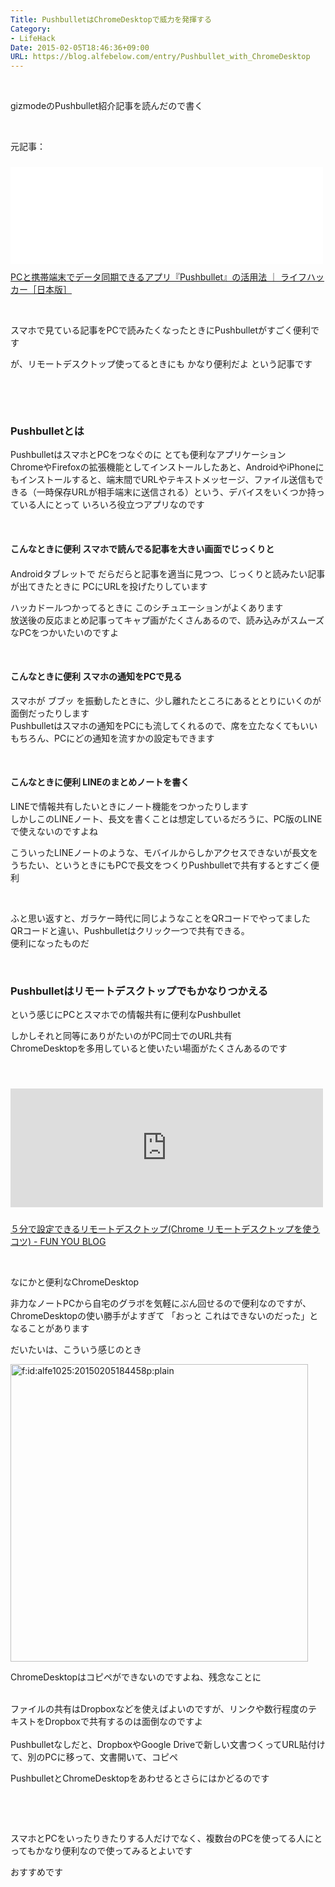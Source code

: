 ```yaml
---
Title: PushbulletはChromeDesktopで威力を発揮する
Category:
- LifeHack
Date: 2015-02-05T18:46:36+09:00
URL: https://blog.alfebelow.com/entry/Pushbullet_with_ChromeDesktop
---
```


<p> </p>
<p>gizmodeのPushbullet紹介記事を読んだので書く</p>
<p> </p>
<p>元記事：</p>
<p><iframe class="embed-card embed-webcard" style="width: 100%; height: 155px; max-width: 500px; margin: 10px 0px;" title="PCと携帯端末でデータ同期できるアプリ『Pushbullet』の活用法 ｜ ライフハッカー［日本版］" src="//hatenablog-parts.com/embed?url=http%3A%2F%2Fwww.lifehacker.jp%2F2014%2F04%2F140404pushbullet.html" frameborder="0" scrolling="no">&lt;a href="http://www.lifehacker.jp/2014/04/140404pushbullet.html" data-mce-href="http://www.lifehacker.jp/2014/04/140404pushbullet.html"&gt;PCと携帯端末でデータ同期できるアプリ『Pushbullet』の活用法 ｜ ライフハッカー［日本版］&lt;/a&gt;</iframe><br /> <a href="http://www.lifehacker.jp/2014/04/140404pushbullet.html">PCと携帯端末でデータ同期できるアプリ『Pushbullet』の活用法 ｜ ライフハッカー［日本版］</a></p>
<p> </p>
<p>スマホで見ている記事をPCで読みたくなったときにPushbulletがすごく便利です</p>
<p>が、リモートデスクトップ使ってるときにも かなり便利だよ という記事です</p>
<p> </p>
<p><!-- more --></p>
<p> </p>

### Pushbulletとは

<p>PushbulletはスマホとPCをつなぐのに とても便利なアプリケーション<br />ChromeやFirefoxの拡張機能としてインストールしたあと、AndroidやiPhoneにもインストールすると、端末間でURLやテキストメッセージ、ファイル送信もできる（一時保存URLが相手端末に送信される）という、デバイスをいくつか持っている人にとって いろいろ役立つアプリなのです</p>
<p> </p>
<h4>こんなときに便利 <span style="line-height: 1.5;">スマホで読んでる記事を大きい画面でじっくりと</span></h4>
<p>Androidタブレットで だらだらと記事を適当に見つつ、じっくりと読みたい記事が出てきたときに PCにURLを投げたりしています</p>
<p>ハッカドールつかってるときに このシチュエーションがよくあります<br />放送後の反応まとめ記事ってキャプ画がたくさんあるので、読み込みがスムーズなPCをつかいたいのですよ</p>
<p> </p>
<h4>こんなときに便利 スマホの通知をPCで見る</h4>
<p>スマホが ブブッ を振動したときに、少し離れたところにあるととりにいくのが面倒だったりします<br />Pushbulletはスマホの通知をPCにも流してくれるので、席を立たなくてもいい<br />もちろん、PCにどの通知を流すかの設定もできます</p>
<p> </p>
<h4>こんなときに便利 LINEのまとめノートを書く</h4>
<p>LINEで情報共有したいときにノート機能をつかったりします<br />しかしこのLINEノート、長文を書くことは想定しているだろうに、PC版のLINEで使えないのですよね</p>
<p>こういったLINEノートのような、モバイルからしかアクセスできないが長文をうちたい、というときにもPCで長文をつくりPushbulletで共有するとすごく便利</p>
<p> </p>
<p>ふと思い返すと、ガラケー時代に同じようなことをQRコードでやってました<br />QRコードと違い、Pushbulletはクリック一つで共有できる。<br />便利になったものだ</p>
<p> </p>

### Pushbulletはリモートデスクトップでもかなりつかえる

<p>という感じにPCとスマホでの情報共有に便利なPushbullet</p>
<p>しかしそれと同等にありがたいのがPC同士でのURL共有<br />ChromeDesktopを多用していると使いたい場面がたくさんあるのです</p>
<p> </p>
<p><iframe class="embed-card embed-blogcard" style="width: 100%; height: 190px; max-width: 500px; margin: 10px 0px;" title="５分で設定できるリモートデスクトップ(Chrome リモートデスクトップを使うコツ) - FUN YOU BLOG" src="http://alfe.hateblo.jp/embed/2015/01/06/%EF%BC%95%E5%88%86%E3%81%A7%E8%A8%AD%E5%AE%9A%E3%81%A7%E3%81%8D%E3%82%8B%E3%83%AA%E3%83%A2%E3%83%BC%E3%83%88%E3%83%87%E3%82%B9%E3%82%AF%E3%83%88%E3%83%83%E3%83%97%28Chrome_%E3%83%AA%E3%83%A2%E3%83%BC%E3%83%88" frameborder="0" scrolling="no"><a href="http://alfe.hateblo.jp/entry/2015/01/06/%EF%BC%95%E5%88%86%E3%81%A7%E8%A8%AD%E5%AE%9A%E3%81%A7%E3%81%8D%E3%82%8B%E3%83%AA%E3%83%A2%E3%83%BC%E3%83%88%E3%83%87%E3%82%B9%E3%82%AF%E3%83%88%E3%83%83%E3%83%97%28Chrome_%E3%83%AA%E3%83%A2%E3%83%BC%E3%83%88" data-mce-href="http://alfe.hateblo.jp/entry/2015/01/06/%EF%BC%95%E5%88%86%E3%81%A7%E8%A8%AD%E5%AE%9A%E3%81%A7%E3%81%8D%E3%82%8B%E3%83%AA%E3%83%A2%E3%83%BC%E3%83%88%E3%83%87%E3%82%B9%E3%82%AF%E3%83%88%E3%83%83%E3%83%97%28Chrome_%E3%83%AA%E3%83%A2%E3%83%BC%E3%83%88">５分で設定できるリモートデスクトップ(Chrome リモートデスクトップを使うコツ) - FUN YOU BLOG</a></iframe></p>
<p><a href="http://alfe.hateblo.jp/entry/2015/01/06/%EF%BC%95%E5%88%86%E3%81%A7%E8%A8%AD%E5%AE%9A%E3%81%A7%E3%81%8D%E3%82%8B%E3%83%AA%E3%83%A2%E3%83%BC%E3%83%88%E3%83%87%E3%82%B9%E3%82%AF%E3%83%88%E3%83%83%E3%83%97%28Chrome_%E3%83%AA%E3%83%A2%E3%83%BC%E3%83%88">５分で設定できるリモートデスクトップ(Chrome リモートデスクトップを使うコツ) - FUN YOU BLOG</a></p>
<p> </p>
<p>なにかと便利なChromeDesktop</p>
<p>非力なノートPCから自宅のグラボを気軽にぶん回せるので便利なのですが、ChromeDesktopの使い勝手がよすぎて 「おっと これはできないのだった」となることがあります</p>
<p>だいたいは、こういう感じのとき</p>
<p><img class="hatena-fotolife" title="f:id:alfe1025:20150205184458p:plain" src="http://cdn-ak.f.st-hatena.com/images/fotolife/a/alfe1025/20150205/20150205184458.png" alt="f:id:alfe1025:20150205184458p:plain" width="476" /></p>
<p>ChromeDesktopはコピペができないのですよね、残念なことに</p>
<p><br />ファイルの共有はDropboxなどを使えばよいのですが、リンクや数行程度のテキストをDropboxで共有するのは面倒なのですよ<br /><br />Pushbulletなしだと、DropboxやGoogle Driveで新しい文書つくってURL貼付けて、別のPCに移って、文書開いて、コピペ</p>
<p>PushbulletとChromeDesktopをあわせるとさらにはかどるのです</p>
<p> </p>
<p> </p>
<p>スマホとPCをいったりきたりする人だけでなく、複数台のPCを使ってる人にとってもかなり便利なので使ってみるとよいです</p>
<p>おすすめです</p>
<p> </p>
